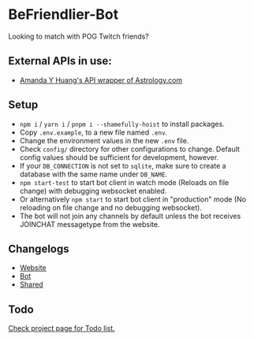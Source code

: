 # BeFriendlier-Bot
Looking to match with POG Twitch friends?

## External APIs in use:
  * [Amanda Y Huang's API wrapper of Astrology.com](https://ohmanda.com/api/horoscope)

## Setup
  * `npm i` / `yarn i` / `pnpm i --shamefully-hoist` to install packages.
  * Copy `.env.example`, to a new file named `.env`.
  * Change the environment values in the new `.env` file.
  * Check `config/` directory for other configurations to change. Default config values should be sufficient for development, however.
  * If your `DB_CONNECTION` is not set to `sqlite`, make sure to create a database with the same name under `DB_NAME`.
  * `npm start-test` to start bot client in watch mode (Reloads on file change) with debugging websocket enabled.
  * Or alternatively `npm start` to start bot client in "production" mode (No reloading on file change and no debugging websocket).
  * The bot will not join any channels by default unless the bot receives JOINCHAT messagetype from the website.


## Changelogs
  * [Website](https://github.com/KararTY/BeFriendlier-Web/blob/master/CHANGELOG.md)
  * [Bot](CHANGELOG.md)
  * [Shared](https://github.com/KararTY/BeFriendlier-Shared/blob/master/CHANGELOG.md)

## Todo
[Check project page for Todo list.](https://github.com/users/KararTY/projects/1)
